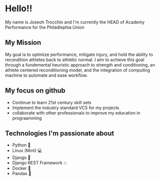 # Hello!!
My name is Joseoh Trocchio and I'm currently the HEAD of Academy Performance for the Philadlephia Union

## My Mission
My goal is to optimize performance, mitigate injury, and hold the ability to recondition athletes back to athletic normal. I aim to achieve this goal through a fundemental heuristic approach to strength and conditioning, an athlete centered reconditioning model, and the integration of computing machine to automate and ease workflow.

## My focus on github
- Continue to learn 21st century skill sets
- Implement the industry standard VCS for my projects
- collaborate with other professionals to improve my education in prograamming

## Technologies I'm passionate about
- Python :snake:
- Linux (Mint) :computer:
- Django :newspaper:
- Django REST Framework :boom:
- Docker :whale:
- Pandas :panda_face:
